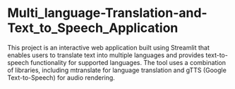 # Multi_language-Translation-and-Text_to_Speech_Application
This project is an interactive web application built using Streamlit that enables users to translate text into multiple languages and provides text-to-speech functionality for supported languages. The tool uses a combination of libraries, including mtranslate for language translation and gTTS (Google Text-to-Speech) for audio rendering. 
